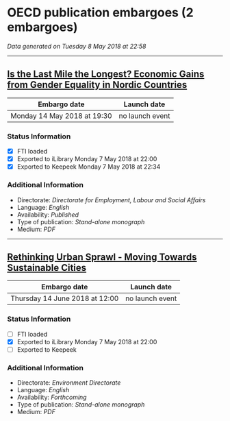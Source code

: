 # OECD publication embargoes (2 embargoes)

*Data generated on Tuesday 8 May 2018 at 22:58*

------

## [Is the Last Mile the Longest? Economic Gains from Gender Equality in Nordic Countries](https://doi.org/10.1787/9789264300040-en)

Embargo date | Launch date
-------------|------------
Monday 14 May 2018 at 19:30 | no launch event

### Status Information
- [x] FTI loaded 
- [x] Exported to iLibrary Monday 7 May 2018 at 22:00
- [x] Exported to Keepeek Monday 7 May 2018 at 22:34

### Additional Information

* Directorate: *Directorate for Employment, Labour and Social Affairs*
* Language: *English*
* Availability: *Published*
* Type of publication: *Stand-alone monograph*
* Medium: *PDF*

------

## [Rethinking Urban Sprawl - Moving Towards Sustainable Cities](https://doi.org/10.1787/9789264189881-en)

Embargo date | Launch date
-------------|------------
Thursday 14 June 2018 at 12:00 | no launch event

### Status Information
- [ ] FTI loaded
- [x] Exported to iLibrary Monday 7 May 2018 at 22:00
- [ ] Exported to Keepeek

### Additional Information

* Directorate: *Environment Directorate*
* Language: *English*
* Availability: *Forthcoming*
* Type of publication: *Stand-alone monograph*
* Medium: *PDF*